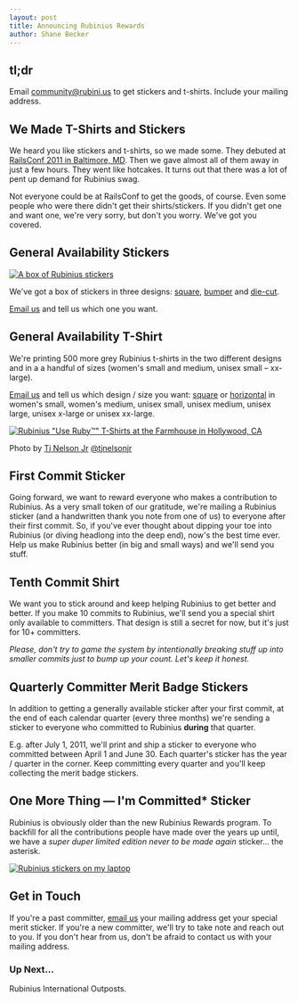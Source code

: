 ```yaml
---
layout: post
title: Announcing Rubinius Rewards
author: Shane Becker
---
```


## tl;dr

Email [community@rubini.us](mailto:community@rubini.us) to get stickers and
t-shirts. Include your mailing address.

## We Made T-Shirts and Stickers

We heard you like stickers and t-shirts, so we made some. They
debuted at [RailsConf 2011 in Baltimore, MD](http://en.oreilly.com/rails2011 "RailsConf 2011 - O'Reilly Conferences, May 16 - 19, 2011, Baltimore, MD!").
Then we gave almost all of them away in just a few hours. They went like
hotcakes. It turns out that there was a lot of pent up demand for Rubinius
swag.

Not everyone could be at RailsConf to get the goods, of course. Even some
people who were there didn't get their shirts/stickers. If you didn't get one
and want one, we're very sorry, but don't you worry. We've got you covered.


## General Availability Stickers

[![A box of Rubinius stickers](http://farm3.static.flickr.com/2458/5742057726_48c42d5462_z.jpg "A box of Rubinius stickers by veganstraightedge, on Flickr")](http://www.flickr.com/photos/veganstraightedge/5742057726)

We've got a box of stickers in three designs:
[square](http://asset.rubini.us/web/images/blog/rubinius_square_sticker.png),
[bumper](http://asset.rubini.us/web/images/blog/rubinius_bumper_sticker.png)
and
[die-cut](http://asset.rubini.us/web/images/blog/rubinius_diecut_sticker.png).

[Email us](mailto:community@rubini.us) and tell us which one you want.

## General Availability T-Shirt

We're printing 500 more grey Rubinius t-shirts in the two different designs
and in a a handful of sizes (women's small and medium, unisex small &ndash;
xx-large).

[Email us](mailto:community@rubini.us) and tell us which design / size you want:
[square](http://asset.rubini.us/web/images/blog/rubinius_use_ruby_square_shirt.jpg)
or
[horizontal](http://asset.rubini.us/web/images/blog/rubinius_use_ruby_horizontal_shirt.jpg)
in
women's small, women's medium, unisex small, unisex medium, unisex large,
unisex x-large or unisex xx-large.

[![Rubinius &quot;Use Ruby&trade;&quot; T-Shirts at the Farmhouse in Hollywood, CA](http://farm4.static.flickr.com/3469/5709097384_0bde99e1d3_z.jpg "Rubinius &quot;Use Ruby&trade;&quot; T-Shirts at the Farmhouse in Hollywood, CA, on Flickr")](http://www.flickr.com/photos/veganstraightedge/5709097384)

Photo by [Tj Nelson Jr](http://flickr.com/tjnelsonjunior "Flickr: tjnelsonjunior's Photostream")
[@tjnelsonjr](http://twitter.com/tjnelsonjr "@tjnelsonjr")


## First Commit Sticker

Going forward, we want to reward everyone who makes a contribution to
Rubinius. As a very small token of our gratitude, we're mailing a Rubinius
sticker (and a handwritten thank you note from one of us) to everyone after
their first commit. So, if you've ever thought about dipping your toe into
Rubinius (or diving headlong into the deep end), now's the best time ever.
Help us make Rubinius better (in big and small ways) and we'll send you stuff.


## Tenth Commit Shirt

We want you to stick around and keep helping Rubinius to get better and better.
If you make 10 commits to Rubinius, we'll send you a special shirt only
available to committers. That design is still a secret for now, but it's just
for 10+ committers.

*Please, don't try to game the system by intentionally breaking stuff up into
smaller commits just to bump up your count. Let's keep it honest.*


## Quarterly Committer Merit Badge Stickers

In addition to getting a generally available sticker after your first commit,
at the end of each calendar quarter (every three months) we're sending a
sticker to everyone who committed to Rubinius **during** that quarter.

E.g. after July 1, 2011, we'll print and ship a sticker to everyone who
committed between April 1 and June 30. Each quarter's sticker has the year /
quarter in the corner. Keep committing every quarter and you'll keep
collecting the merit badge stickers.

## One More Thing &mdash; I'm Committed* Sticker

Rubinius is obviously older than the new Rubinius Rewards program. To backfill
for all the contributions people have made over the years up until, we have a
*super duper limited edition never to be made again* sticker... the asterisk.

[![Rubinius stickers on my laptop](http://farm4.static.flickr.com/3187/5742135762_521146bdf9_z.jpg "The new @Rubinius stickers on my @EngineYard laptop, on Flickr")](http://www.flickr.com/photos/veganstraightedge/5742135762)

## Get in Touch

If you're a past committer, [email us](mailto:community@rubini.us) your
mailing address get your special merit sticker. If you're a new committer,
we'll try to take note and reach out to you. If you don't hear from us,
don't be afraid to contact us with your mailing address.

### Up Next...

Rubinius International Outposts.
